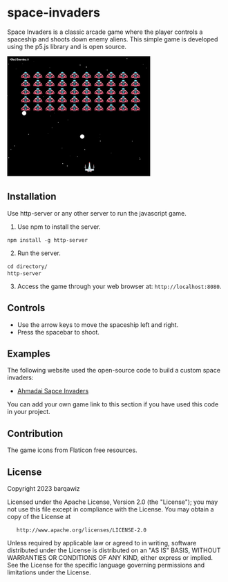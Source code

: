 # space-invaders
Space Invaders is a classic arcade game where the player controls a spaceship and shoots down enemy aliens. This simple game is developed using the p5.js library and is open source.

<img src="assets/screenshot.png" height="280px">

## Installation
Use http-server or any other server to run the javascript game.

1. Use npm to install the server.
```
npm install -g http-server
```
2. Run the server.
```
cd directory/
http-server
```
3. Access the game through your web browser at: `http://localhost:8080`.

## Controls
- Use the arrow keys to move the spaceship left and right.
- Press the spacebar to shoot.

## Examples
The following website used the open-source code to build a custom space invaders:

- [Ahmadai Sapce Invaders](https://ahmadai.com/space/)

You can add your own game link to this section if you have used this code in your project.

## Contribution
The game icons from Flaticon free resources.

## License

   Copyright 2023 barqawiz

   Licensed under the Apache License, Version 2.0 (the "License");
   you may not use this file except in compliance with the License.
   You may obtain a copy of the License at

       http://www.apache.org/licenses/LICENSE-2.0

   Unless required by applicable law or agreed to in writing, software
   distributed under the License is distributed on an "AS IS" BASIS,
   WITHOUT WARRANTIES OR CONDITIONS OF ANY KIND, either express or implied.
   See the License for the specific language governing permissions and
   limitations under the License.
